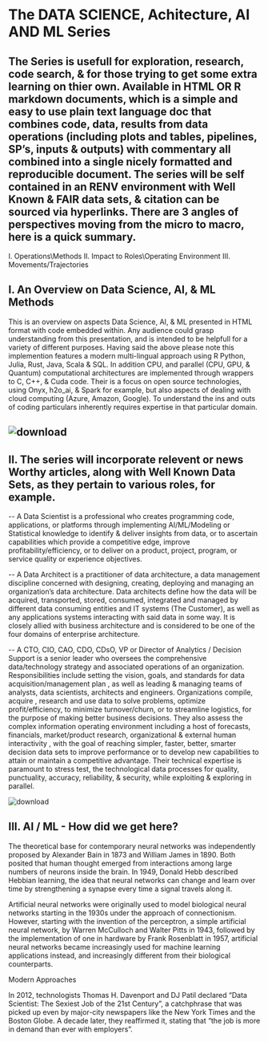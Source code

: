 # The DATA SCIENCE, Achitecture, AI AND ML Series

## The Series is usefull for exploration, research, code search, & for those trying to get some extra learning on thier own. Available in HTML OR R markdown documents, which is  a simple and easy to use plain text language doc that combines code, data, results from data operations (including plots and tables, pipelines, SP’s, inputs & outputs) with commentary all combined into a single nicely formatted and reproducible document. The series will be self contained in an RENV environment with Well Known & FAIR data sets, & citation can be sourced via hyperlinks. There are 3 angles of perspectives moving from the micro to macro, here is a quick summary.

I. Operations\Methods                 II. Impact to Roles\Operating Environment             III. Movements/Trajectories 

## I. An Overview on Data Science, AI, & ML Methods
This is an overview on aspects Data Science, AI, & ML presented in HTML format with code embedded within. Any audience could grasp understanding from this presentation, and is intended to be helpfull for a variety of different purposes. Having said the above please note this implemention features a modern multi-lingual approach using R Python, Julia, Rust, Java, Scala & SQL. In addition CPU, and parallel (CPU, GPU, & Quantum) computational architectures are implemented through wrappers to C, C++, & Cuda code. Their is a focus on open source technologies, using Onyx, h2o_ai, & Spark for example, but also aspects of dealing with cloud computing (Azure, Amazon, Google). To understand the ins and outs of coding particulars inherently requires expertise in that particular domain.

## ![download](https://github.com/user-attachments/assets/dac34868-4aab-4b93-97b0-2132b6f729c9)

## II. The series will incorporate relevent or news Worthy articles, along with Well Known Data Sets, as they pertain to various roles, for example.

-- A Data Scientist is a professional who creates programming code, applications, or platforms through implementing AI/ML/Modeling or Statistical knowledge to identify & deliver insights from data, or to ascertain capabilities which provide a competitive edge, improve profitability/efficiency, or to deliver on a product, project, program, or service quality or experience objectives. 

-- A Data Architect is a practitioner of data architecture, a data management discipline concerned with designing, creating, deploying and managing an organization’s data architecture. Data architects define how the data will be acquired, transported, stored, consumed, integrated and managed by different data consuming entities and IT systems (The Customer), as well as any applications systems interacting with said data in some way. It is closely allied with business architecture and is considered to be one of the four domains of enterprise architecture.

-- A CTO, CIO, CAO, CDO, CDsO, VP or Director of Analytics / Decision Support is a senior leader who oversees the comprehensive data/technology strategy and associated operations of an organization. Responsibilities include setting the vision, goals, and standards for data acquisition/management plan , as well as leading & managing teams of analysts, data scientists, architects and engineers. Organizations compile, acquire , research and use data to solve problems, optimize profit/efficiency, to minimize turnover/churn, or to streamline logistics, for the purpose of making better business decisions. They also assess the complex information operating environment including a host of forecasts, financials, market/product research, organizational & external human interactivity , with the goal of reaching simpler, faster, better, smarter decision data sets to improve performance or to develop new capabilities to attain or maintain a competitive advantage. Their technical expertise is paramount to stress test, the technological data processes for quality, punctuality, accuracy, reliability, & security, while exploiting & exploring in parallel.


![download](https://github.com/user-attachments/assets/68af0e04-b4c1-492c-8e98-4401c7a71513)

## III.  AI / ML - How did we get here?
The theoretical base for contemporary neural networks was independently proposed by Alexander Bain in 1873 and William James in 1890. Both posited that human thought emerged from interactions among large numbers of neurons inside the brain. In 1949, Donald Hebb described Hebbian learning, the idea that neural networks can change and learn over time by strengthening a synapse every time a signal travels along it.

Artificial neural networks were originally used to model biological neural networks starting in the 1930s under the approach of connectionism. However, starting with the invention of the perceptron, a simple artificial neural network, by Warren McCulloch and Walter Pitts in 1943, followed by the implementation of one in hardware by Frank Rosenblatt in 1957, artificial neural networks became increasingly used for machine learning applications instead, and increasingly different from their biological counterparts.

Modern Approaches

In 2012, technologists Thomas H. Davenport and DJ Patil declared “Data Scientist: The Sexiest Job of the 21st Century”, a catchphrase that was picked up even by major-city newspapers like the New York Times and the Boston Globe. A decade later, they reaffirmed it, stating that “the job is more in demand than ever with employers”.
